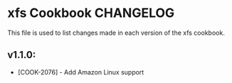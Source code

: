 xfs Cookbook CHANGELOG
======================
This file is used to list changes made in each version of the xfs cookbook.

## v1.1.0:

* [COOK-2076] - Add Amazon Linux support
